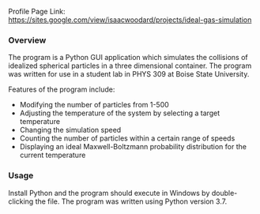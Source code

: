 Profile Page Link: https://sites.google.com/view/isaacwoodard/projects/ideal-gas-simulation

### Overview
The program is a Python GUI application which simulates the collisions of idealized spherical particles in a three dimensional container. The program was written for use in a student lab in PHYS 309 at Boise State University. 

Features of the program include:
- Modifying the number of particles from 1-500
- Adjusting the temperature of the system by selecting a target temperature
- Changing the simulation speed
- Counting the number of particles within a certain range of speeds
- Displaying an ideal Maxwell-Boltzmann probability distribution for the current temperature

### Usage
Install Python and the program should execute in Windows by double-clicking the file. The program was written using Python version 3.7.
